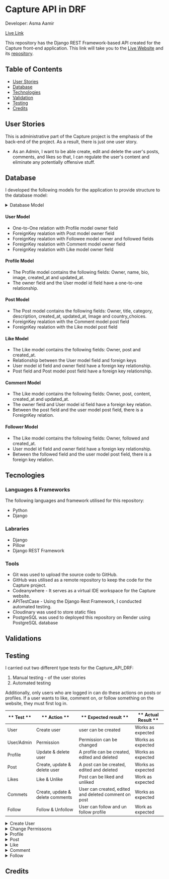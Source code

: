 # Capture API in DRF 

Developer: Asma Aamir 

[Live Link](https://capture-api-drf.herokuapp.com/)

This repository has the Django REST Framework-based API created for the Capture front-end application. This link will take you to the [Live Website](....) and its [repository](....).

## Table of Contents
- [ User Stories](#user-stories)
- [ Database ](#datebase)
- [ Technologies](#tecnologies)
- [ Validation](#validations)
- [Testing](#testing)
- [Credits](#credits)

## User Stories

This is administrative part of the Capture project is the emphasis of the back-end of the project. As a result, there is just one user story.
- As an Admin, I want to be able create, edit and delete the user's posts, comments, and likes so that, I can regulate the user's content and eliminate any potentially offensive stuff.

## Database
I developed the following models for the application to provide structure to the database model:
<details><summary>Database Model</summary>
     <img src="docs/testing/database-diagram.png">
</details>

#### User Model
- One-to-One relation with Profile model owner field
- ForeignKey realation with Post model owner field
- ForeignKey realation with Followee model owner and followed fields
- ForeignKey realation with Comment model owner field
- ForeignKey realation with Like model owner field

#### Profile Model
- The Profile model contains the following fields: Owner, name, bio, image, created_at and updated_at.
- The owner field and the User model id field have a one-to-one relationship.

#### Post Model
- The Post model contains the following fields: Owner, title, category, description, created_at, updated_at, Image and country_choices.
- ForeignKey realation with the Comment model post field
- ForeignKey realation with  the Like model post field

#### Like Model
- The Like model contains the following fields: Owner, post and created_at.
- Relationship between the User model field and foreign keys
- User model id field and owner field have a foreign key relationship.
- Post field and Post model post field have a foreign key relationship.

#### Comment Model 
- The Like model contains the following fields: Owner, post, content, created_at and updated_at.
- The owner field and User model id field have a foreign key relation.
- Between the post field and the user model post field, there is a ForeignKey relation.

#### Follower Model
- The Like model contains the following fields: Owner, followed and created_at.
- User model id field and owner field have a foreign key relationship.
- Between the followed field and the user model post field, there is a foreign key relation.


## Tecnologies

### Languages & Frameworks

The following languages and framework utilised for this repository:
- Python 
- Django 

### Labraries 

- Django 
- Pillow
- Django REST Framework

### Tools
 
- Git was used to upload the source code to GitHub. 
- GitHub was utilised as a remote repository to keep the code for the Capture project.
- Codeanywhere - It serves as a virtual IDE workspace for the Capture website.
- APITestCase - Using the Django Rest Framework, I conducted automated testing.
- Cloudinary was used to store static files 
- PostgreSQL was used to deployed this repository on Render using PostgreSQL database

## Validations

## Testing

I carried out two different type tests for the Capture_API_DRF:
1. Manual testing - of the user stories 
2. Automated testing  

Additionally, only users who are logged in can do these actions on posts or profiles. If a user wants to like, comment on, or follow something on the website, they must first log in.  

| ** Test ** | ** Action ** | ** Expected result ** | ** Actual Result ** |
| -----------| ------------ | --------------------- | ------------------- |
| User | Create user | user can be created | Works as expected|
| User/Admin | Permission |  Permission can be changed | Works as expected |
| Profile | Update & delete user | A profile can be created, edited and deleted | Works as expected |
| Post | Create, update & delete user | A post can be created, edited and deleted | Works as expected |
| Likes | Like & Unlike | Post can be liked and unliked | Work as expected| 
| Commets | Create, update & delete comments | User can  created, edited and deleted comment on post | Works as expected |
| Follow | Follow & Unfollow | User can follow and un follow profile | Work as expected|

<details><summary>Create User</summary>
     <img src="docs/testing/create-user.png">
</details>

<details><summary>Change Permissons</summary>
    <img src="docs/testing/change-permissions.png">
</details>

<details><summary>Profile</summary>
    <details><summary>Change Profile</summary>
        <img src="docs/testing/updating-profile.png"></details>
    <details><summary>Delete Profile</summary>
        <img src="docs/testing/delete-profile.png"></details>
</details>

<details><summary>Post</summary>
    <details><summary>Create Post</summary>
        <img src="docs/testing/testing-creating-post.png"></details>
    <details><summary>Change Post</summary>
        <img src="docs/testing/test-post-update.png"></details>
    <details><summary>Delete Post</summary>
        <img src=""></details>
</details>

<details><summary>Like</summary>
    <details><summary>Like</summary>
        <img src="docs/testing/testing-liking-post.png"></details>
    <details><summary>Unlike</summary>
        <img src="docs/testing/test-unliking-post.png"></details>
</details>

<details><summary>Comment</summary>
  <details><summary>Adding Comment</summary>
    <img src="docs/testing/test-adding-comment.png"></details>
    <details><summary>Removing comment</summary>
    <img src="docs/testing/tets-delteing-comment.png"></details>
</details>

<details><summary>Follow</summary>
    <details><summary>Following</summary>
        <img src="docs/testing/test-following.png"></details>
    <details><summary>Unfollow</summary>
        <img src="docs/testing/test-unfollowing.png"></details>
</details>



## Credits
